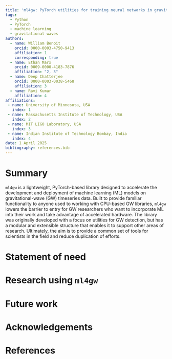 ```yaml
---
title: 'ml4gw: PyTorch utilities for training neural networks in gravitational wave physics applications'
tags:
  - Python
  - PyTorch
  - machine learning
  - gravitational waves
authors:
  - name: William Benoit
    orcid: 0000-0003-4750-9413
    affiliation: 1
    corresponding: true
  - name: Ethan Marx
    orcid: 0009-0000-4183-7876
    affiliation: "2, 3"
  - name: Deep Chatterjee
    orcid: 0000-0003-0038-5468
    affiliation: 3
  - name: Ravi Kumar
    affiliation: 4
affiliations:
 - name: University of Minnesota, USA
   index: 1
 - name: Massachusetts Institute of Technology, USA
   index: 2
 - name: MIT LIGO Laboratory, USA
   index: 3
 - name: Indian Institute of Technology Bombay, India
   index: 4
date: 1 April 2025
bibliography: references.bib
---
```


# Summary

`ml4gw` is a lightweight, PyTorch-based library designed to accelerate the development and deployment of machine learning (ML) models on gravitational-wave (GW) timeseries data. Built to provide familiar functionality to anyone used to working with CPU-based GW libraries, `ml4gw` lowers the barrier to entry for GW researchers who want to incorporate ML into their work and take advantage of accelerated hardware. The library was originally developed with a focus on utilities for GW detection, but has a modular and extensible structure that enables it to support other areas of research. Ultimately, the aim is to provide a common set of tools for scientists in the field and reduce duplication of efforts.

# Statement of need

# Research using `ml4gw`



# Future work

# Acknowledgements

# References
